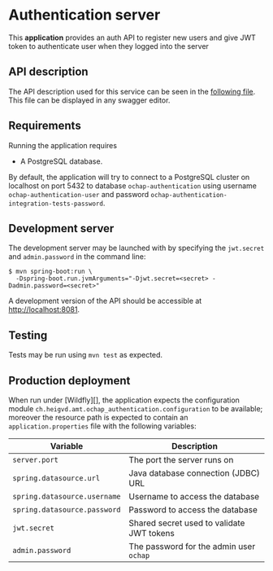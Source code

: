 # Authentication server

This **application** provides an auth API to register new users and give JWT token to authenticate user when they logged
into the server


## API description

The API description used for this service can be seen in the [following file](./AuthServerSwagger.json).
This file can be displayed in any swagger editor.

## Requirements

Running the application requires

- A PostgreSQL database.

By default, the application will try to connect to a PostgreSQL cluster on
localhost on port 5432 to database `ochap-authentication` using username
`ochap-authentication-user` and password `ochap-authentication-integration-tests-password`.

## Development server

The development server may be launched with by specifying the
`jwt.secret` and `admin.password` in the command line:

```console
$ mvn spring-boot:run \
  -Dspring-boot.run.jvmArguments="-Djwt.secret=<secret> -Dadmin.password=<secret>"
```

A development version of the API should be accessible at
<http://localhost:8081>.


## Testing

Tests may be run using `mvn test` as expected.

## Production deployment


When run under [Wildfly][], the application expects the configuration module
`ch.heigvd.amt.ochap_authentication.configuration` to be available; moreover the
resource path is expected to contain an `application.properties` file with the
following variables:

Variable                       | Description                               |
--------                       | -----------                               |
`server.port`                  | The port the server runs on               |
`spring.datasource.url`        | Java database connection (JDBC) URL       |
`spring.datasource.username`   | Username to access the database           |
`spring.datasource.password`   | Password to access the database           |
`jwt.secret`                   | Shared secret used to validate JWT tokens |
`admin.password`               | The password for the admin user `ochap`   |


